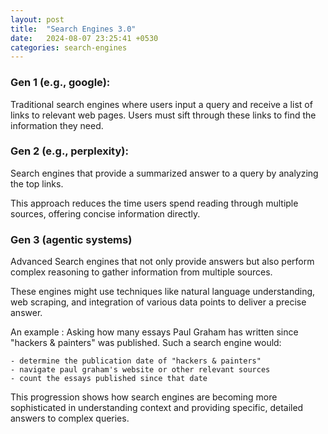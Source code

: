 ```yaml
---
layout: post
title:  "Search Engines 3.0"
date:   2024-08-07 23:25:41 +0530
categories: search-engines 
---
```


### Gen 1 (e.g., google): 
Traditional search engines where users input a query and receive a list of links to relevant web pages. Users must sift through these links to find the information they need.

### Gen 2 (e.g., perplexity): 
Search engines that provide a summarized answer to a query by analyzing the top links. 

This approach reduces the time users spend reading through multiple sources, offering concise information directly.

### Gen 3 (agentic systems)
Advanced Search engines that not only provide answers but also perform complex reasoning to gather information from multiple sources. 

These engines might use techniques like natural language understanding, web scraping, and integration of various data points to deliver a precise answer.

An example : Asking how many essays Paul Graham has written since "hackers & painters" was published. Such a search engine would:

    - determine the publication date of "hackers & painters"
    - navigate paul graham's website or other relevant sources
    - count the essays published since that date

This progression shows how search engines are becoming more sophisticated in understanding context and providing specific, detailed answers to complex queries. 
